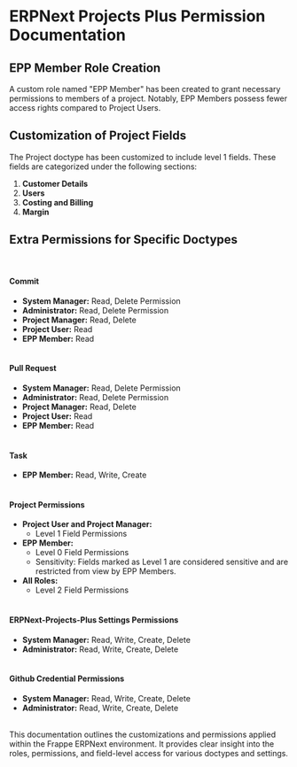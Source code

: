 # ERPNext Projects Plus Permission Documentation

## EPP Member Role Creation
A custom role named "EPP Member" has been created to grant necessary permissions to members of a project. Notably, EPP Members possess fewer access rights compared to Project Users.

## Customization of Project Fields
The Project doctype has been customized to include level 1 fields. These fields are categorized under the following sections:
1. **Customer Details**
2. **Users**
3. **Costing and Billing**
4. **Margin**

## Extra Permissions for Specific Doctypes
<br/>

#### Commit
- **System Manager:** Read, Delete Permission
- **Administrator:** Read, Delete Permission
- **Project Manager:** Read, Delete
- **Project User:** Read
- **EPP Member:** Read
<br/><br/>

#### Pull Request
- **System Manager:** Read, Delete Permission
- **Administrator:** Read, Delete Permission
- **Project Manager:** Read, Delete
- **Project User:** Read
- **EPP Member:** Read
<br/><br/>

#### Task
- **EPP Member:** Read, Write, Create
<br/><br/>

#### Project Permissions
- **Project User and Project Manager:**
  - Level 1 Field Permissions
- **EPP Member:**
  - Level 0 Field Permissions
  - Sensitivity: Fields marked as Level 1 are considered sensitive and are restricted from view by EPP Members.
- **All Roles:**
  - Level 2 Field Permissions
<br/><br/>

#### ERPNext-Projects-Plus Settings Permissions
- **System Manager:** Read, Write, Create, Delete
- **Administrator:** Read, Write, Create, Delete
<br/><br/>

#### Github Credential Permissions
- **System Manager:** Read, Write, Create, Delete
- **Administrator:** Read, Write, Create, Delete
<br/><br/>

This documentation outlines the customizations and permissions applied within the Frappe ERPNext environment. It provides clear insight into the roles, permissions, and field-level access for various doctypes and settings.
